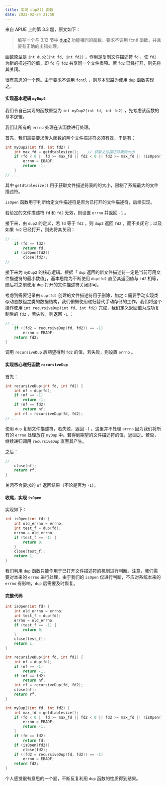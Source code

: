 ```yaml
---
title: 实现 dup2() 函数
date: 2022-02-24 21:58
---
```



来自 APUE 上的第 3.3 题，原文如下：

> 编写一个与 3.12 节中 [dup2](https://man7.org/linux/man-pages/man2/dup.2.html) 功能相同的函数，要求不调用 fcntl 函数，并且要有正确的出错处理。

函数原型是 `int dup2(int fd, int fd2)` ，作用是复制文件描述符 `fd`  ，使 `fd2` 为新的描述符的值，即 `fd` 与 `fd2` 共享同一个文件表项。若 `fd2` 已经打开，则先将其关闭。

很有意思的一个题。由于要求不调用 `fcntl` ，则基本思路为使用 `dup` 函数实现之。



#### 实现基本逻辑 `myDup2`

我们令自己实现的函数原型为 `int myDup2(int fd, int fd2)` ，先考虑该函数的基本逻辑。

我们让所有的 `errno` 处理在该函数进行处理。

首先，我们需要要求传入函数的两个文件描述符必须有效，于是有：

``` c
int myDup2(int fd, int fd2) {
    int max_fd = getdtablesize();    // 获取文件描述符表的大小
    if (fd < 0 || fd >= max_fd || fd2 < 0 || fd2 >= max_fd || !isOpen(fd)) {
        errno = EBADF;
        return -1;
    }
// ...
```

其中 `getdtablesize()` 用于获取文件描述符表的的大小，限制了系统最大的文件描述符。

`isOpen` 函数用于判断给定文件描述符是否为已打开的文件描述符，后续实现。

若给定的文件描述符 `fd` 和 `fd2` 无效，则设置 `errno` 并返回 `-1` 。

接下来，由 `dup2` 的定义，若 `fd` 等于 `fd2` ，则 `dup2` 返回 `fd2` ，而不关闭它；以及如果 `fd2` 已经打开，则先将其关闭：

``` c
// ...
    if (fd == fd2)
        return fd;
    if (isOpen(fd2))
        close(fd2);
// ...
```

接下来为 `myDup2` 的核心逻辑。根据「 `dup` 返回的新文件描述符一定是当前可用文件描述符的最小数值」，基本思路为不断使用 `dup(fd)` 直至其返回值与 `fd2` 相等，随后将之前使用 `dup` 打开的文件描述符关闭即可。

考虑到需要记录由 `dup(fd)` 创建的文件描述符用于删除，加之 `C` 需要手动实现类似动态数组之类的数据结构，我们~~偷懒~~使用递归替代手动存储的工作。我们将这个操作使用 `int recursiveDup(int fd, int fd2)` 完成，我们定义返回值为成功复制后的 `fd2` ，若失败，则返回 `-1` ：

``` c
// ...
    if ((fd2 = recursiveDup(fd, fd2)) == -1)
        errno = EBADF;
    return fd2;
}
```

调用 `recursiveDup` 后期望得到 `fd2` 的值，若失败，则设置 `errno` 。



#### 实现核心递归函数 `recursiveDup`

首先：

``` c
int recursiveDup(int fd, int fd2) {
    int nf = dup(fd);
    if (nf == -1)
        return -1;
    if (nf == fd2)
        return nf;
    int rf = recursiveDup(fd, fd2);
// ...
```

使用 `dup` 复制文件描述符，若失败，返回 `-1` ，这里并不处理 `errno` 因为我们将所有的 `errno` 处理放在 `myDup` 中。若得到期望的文件描述符的值，返回之。若否，继续递归调用 `recursiveDup` 直至其产生。

之后：

``` c
// ...
    close(nf);
    return rf;
}
```

关闭不合要求的 `nf` 返回结果（不论是否为 `-1`）。



#### 收尾，实现 `isOpen`

实现如下：

``` c
int isOpen(int fd) {
    int old_errno = errno;
    int test_f = dup(fd);
    errno = old_errno;
    if (test_f == -1) {
        return 0;
    }
    close(test_f);
    return 1;
}
```

我们利用 `dup` 函数只能作用于已打开文件描述符的机制进行判断。注意，我们需要对本来的 `errno` 进行处理，由于我们的 `isOpen` 仅进行判断，不应对系统本来的 `errno` 有影响，`dup` 后需要及时恢复。



#### 完整代码

``` c
int isOpen(int fd) {
    int old_errno = errno;
    int test_f = dup(fd);
    errno = old_errno;
    if (test_f == -1) {
        return 0;
    }
    close(test_f);
    return 1;
}

int recursiveDup(int fd, int fd2) {
    int nf = dup(fd);
    if (nf == -1)
        return -1;
    if (nf == fd2)
        return nf;
    int rf = recursiveDup(fd, fd2);
    close(nf);
    return rf;
}

int myDup2(int fd, int fd2) {
    int max_fd = getdtablesize();
    if (fd < 0 || fd >= max_fd || fd2 < 0 || fd2 >= max_fd || !isOpen(fd)) {
        errno = EBADF;
        return -1;
    }
    if (fd == fd2)
        return fd;
    if (isOpen(fd2))
        close(fd2);
    if ((fd2 = recursiveDup(fd, fd2)) == -1)
        errno = EBADF;
    return fd2;
}
```

个人感觉很有意思的一个题，不断反复利用 `dup` 函数的性质得到结果。
